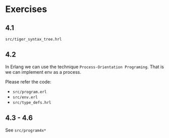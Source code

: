 Exercises
=========

## 4.1

`src/tiger_syntax_tree.hrl`

## 4.2

In Erlang we can use the technique `Process-Orientation Programing`. That is we can implement env as a process.

Please refer the code:
* `src/program.erl`
* `src/env.erl`
* `src/type_defs.hrl`

## 4.3 - 4.6

See `src/program4x*`
